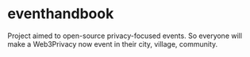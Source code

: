 # eventhandbook

Project aimed to open-source privacy-focused events. So everyone will make a Web3Privacy now event in their city, village, community.
